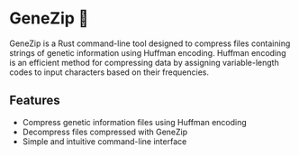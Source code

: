 # GeneZip 🧬

GeneZip is a Rust command-line tool designed to compress files containing strings of genetic information using Huffman encoding. Huffman encoding is an efficient method for compressing data by assigning variable-length codes to input characters based on their frequencies.

## Features

- Compress genetic information files using Huffman encoding
- Decompress files compressed with GeneZip
- Simple and intuitive command-line interface

<!--Not yet implemented-->

<!--## Installation

To install GeneZip, you need to have Rust and Cargo installed on your machine. If you don't have them installed, you can get them from [rust-lang.org](https://www.rust-lang.org/).

Once Rust and Cargo are installed, you can install GeneZip using the following command:

```
cargo install genezip
```

## Usage

GeneZip provides two main commands: `compress` and `decompress`.

### Compress

To compress a file, use the `compress` command followed by the input file and the desired output file:

```
genezip compress <input_file> <output_file>
```

Compressing will create your desired compression file, alongside a serialized `key` that holds the encodings necessary to decompress the genmoe file

**Example:**

```
genezip compress sequences.txt sequences.gzp
```

### Decompress

To decompress a file, use the `decompress` command followed by the compressed file, the generated .gzpky key created from compressing and the desired output file:

```
genezip decompress <input_file> <key_file> <output_file>
```

**Example:**

```
genezip decompress sequences.gzp sequences.gzpky sequences.txt
```

## Example

### Compressing a File

Suppose you have a file `genetic_data.txt` containing strings of genetic information. To compress this file, run:

```
genezip compress genetic_data.txt genetic_data.gzp
```

### Decompressing a File

To decompress the previously compressed file `genetic_data.gzp`, run:

```
genezip decompress genetic_data.gzp genetic_data.gzpky genetic_data_decompressed.txt
```

## Contributing

Contributions are welcome! If you have suggestions for improvements or new features, feel free to open an issue or submit a pull request. Please ensure your code adheres to the existing code style and includes appropriate tests.

## License

GeneZip is licensed under the MIT License. See the [LICENSE](LICENSE) file for more information. --> 

